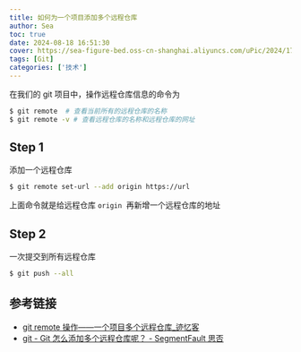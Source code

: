 ```yaml
---
title: 如何为一个项目添加多个远程仓库
author: Sea
toc: true
date: 2024-08-18 16:51:30
cover: https://sea-figure-bed.oss-cn-shanghai.aliyuncs.com/uPic/2024/1711175145828_hEVpjZ.jpg
tags: [Git]
categories: ['技术']
---
```


在我们的 git 项目中，操作远程仓库信息的命令为

<!-- more -->

```bash
$ git remote  # 查看当前所有的远程仓库的名称
$ git remote -v # 查看远程仓库的名称和远程仓库的网址
```

## Step 1

添加一个远程仓库

```bash
$ git remote set-url --add origin https://url
```

上面命令就是给远程仓库 `origin`  再新增一个远程仓库的地址

## Step 2

一次提交到所有远程仓库

```bash
$ git push --all
```

## 参考链接

- [git remote 操作——一个项目多个远程仓库\_迹忆客](https://www.jiyik.com/tm/xwzj/opersys_498.html)
- [git - Git 怎么添加多个远程仓库呢？ - SegmentFault 思否](https://segmentfault.com/q/1010000008366409)
